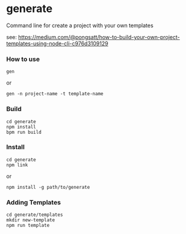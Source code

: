 # generate

Command line for create a project with your own templates

see: https://medium.com/@pongsatt/how-to-build-your-own-project-templates-using-node-cli-c976d3109129

### How to use

```
gen
```

or

```
gen -n project-name -t template-name
```

### Build

```
cd generate
npm install
bpm run build
```

### Install

```
cd generate
npm link
```

or

```
npm install -g path/to/generate
```

### Adding Templates

```
cd generate/templates
mkdir new-template
npm run template
```
